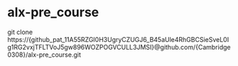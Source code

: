 # alx-pre_course
git clone https://{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}@github.com/{Cambridge0308}/alx-pre_course.git
